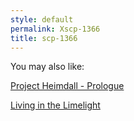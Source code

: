 ```yaml
---
style: default
permalink: Xscp-1366
title: scp-1366
---
```

You may also like:

[Project Heimdall - Prologue](http://scp-wiki.net/project-heimdall-prologue)

[Living in the Limelight](http://scp-wiki.net/living-in-the-limelight)
